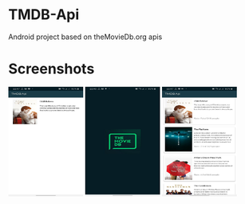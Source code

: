 # TMDB-Api
Android project based on theMovieDb.org apis

# Screenshots
<img src="/images/1.jpg" width="150" height="220"/>
<img src="/images/2.jpg" width="150" height="220"/>
<img src="/images/3.jpg" width="150" height="220"/>
